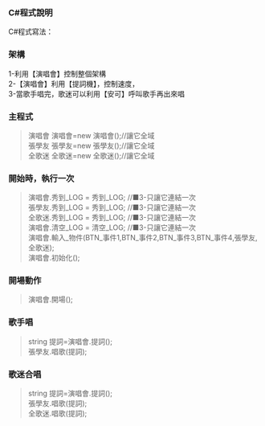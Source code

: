 ### C#程式說明

C#程式寫法：

### 架構
1-利用【演唱會】控制整個架構  
2-【演唱會】利用【提詞機】，控制速度，  
3-當歌手唱完，歌迷可以利用【安可】呼叫歌手再出來唱

### 主程式
> 演唱會 演唱會=new 演唱會();//讓它全域  
> 張學友 張學友=new 張學友();//讓它全域  
> 全歌迷 全歌迷=new 全歌迷();//讓它全域  

### 開始時，執行一次
> 演唱會.秀到_LOG = 秀到_LOG;	//■3-只讓它連結一次  
> 張學友.秀到_LOG = 秀到_LOG;	//■3-只讓它連結一次  
> 全歌迷.秀到_LOG = 秀到_LOG;	//■3-只讓它連結一次  
> 演唱會.清空_LOG = 清空_LOG;	//■3-只讓它連結一次  
> 演唱會.輸入_物件(BTN_事件1,BTN_事件2,BTN_事件3,BTN_事件4,張學友,全歌迷);  
> 演唱會.初始化();

### 開場動作
> 演唱會.開場();

### 歌手唱
> string 提詞=演唱會.提詞();  
> 張學友.唱歌(提詞);  

### 歌迷合唱
> string 提詞=演唱會.提詞();  
> 張學友.唱歌(提詞);  
> 全歌迷.唱歌(提詞);  


